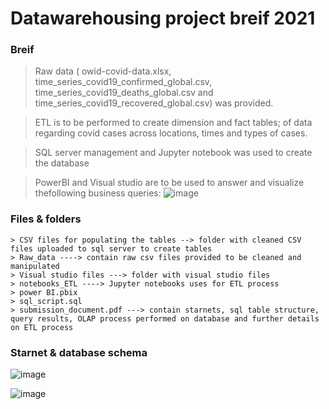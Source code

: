 # Datawarehousing project breif 2021

### Breif
   > Raw data ( owid-covid-data.xlsx, time_series_covid19_confirmed_global.csv, time_series_covid19_deaths_global.csv and time_series_covid19_recovered_global.csv) was provided.
   
   > ETL is to be performed to create dimension and fact tables; of data regarding covid cases across locations, times and types of cases.
   
   > SQL server management and Jupyter notebook was used to create the database
   
   > PowerBI and Visual studio are to be used to answer and visualize thefollowing business queries:
     ![image](https://user-images.githubusercontent.com/104722642/176130389-02ddcb08-8d47-4f95-9abc-3ed5a2223765.png)
     
 ### Files & folders
 
    > CSV files for populating the tables --> folder with cleaned CSV files uploaded to sql server to create tables
    > Raw_data ----> contain raw csv files provided to be cleaned and manipulated
    > Visual studio files ---> folder with visual studio files
    > notebooks_ETL ----> Jupyter notebooks uses for ETL process
    > power BI.pbix 
    > sql_script.sql 
    > submission_document.pdf ---> contain starnets, sql table structure, query results, OLAP process performed on database and further details on ETL process
     
### Starnet & database schema
![image](https://user-images.githubusercontent.com/104722642/176133231-009101b0-ee8b-464b-adeb-a2c8b98292cc.png)

![image](https://user-images.githubusercontent.com/104722642/176133090-b8ebaba1-2a3d-4e19-9310-6b3b368f0722.png)



